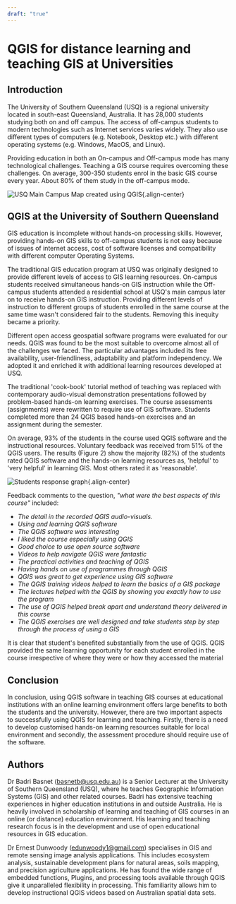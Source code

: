```yaml
---
draft: "true"
---
```


# QGIS for distance learning and teaching GIS at Universities

## Introduction

The University of Southern Queensland (USQ) is a regional university
located in south-east Queensland, Australia. It has 28,000 students
studying both on and off campus. The access of off-campus students to
modern technologies such as Internet services varies widely. They also
use different types of computers (e.g. Notebook, Desktop etc.) with
different operating systems (e.g. Windows, MacOS, and Linux).

Providing education in both an On-campus and Off-campus mode has many
technological challenges. Teaching a GIS course requires overcoming
these challenges. On average, 300-350 students enrol in the basic GIS
course every year. About 80% of them study in the off-campus mode.

![USQ Main Campus Map created using
QGIS](./images/australia_distance_learning1.png){.align-center}

## QGIS at the University of Southern Queensland

GIS education is incomplete without hands-on processing skills. However,
providing hands-on GIS skills to off-campus students is not easy because
of issues of internet access, cost of software licenses and
compatibility with different computer Operating Systems.

The traditional GIS education program at USQ was originally designed to
provide different levels of access to GIS learning resources. On-campus
students received simultaneous hands-on GIS instruction while the
Off-campus students attended a residential school at USQ's main campus
later on to receive hands-on GIS instruction. Providing different levels
of instruction to different groups of students enrolled in the same
course at the same time wasn't considered fair to the students. Removing
this inequity became a priority.

Different open access geospatial software programs were evaluated for
our needs. QGIS was found to be the most suitable to overcome almost all
of the challenges we faced. The particular advantages included its free
availability, user-friendliness, adaptability and platform independency.
We adopted it and enriched it with additional learning resources
developed at USQ.

The traditional 'cook-book' tutorial method of teaching was replaced
with contemporary audio-visual demonstration presentations followed by
problem-based hands-on learning exercises. The course assessments
(assignments) were rewritten to require use of GIS software. Students
completed more than 24 QGIS based hands-on exercises and an assignment
during the semester.

On average, 93% of the students in the course used QGIS software and the
instructional resources. Voluntary feedback was received from 51% of the
QGIS users. The results (Figure 2) show the majority (82%) of the
students rated QGIS software and the hands-on learning resources as,
'helpful' to 'very helpful' in learning GIS. Most others rated it as
'reasonable'.

![Students response
graph](./images/australia_distance_learning2.png){.align-center}

Feedback comments to the question, *\"what were the best aspects of this
course\"* included:

-   *The detail in the recorded QGIS audio-visuals.*
-   *Using and learning QGIS software*
-   *The QGIS software was interesting*
-   *I liked the course especially using QGIS*
-   *Good choice to use open source software*
-   *Videos to help navigate QGIS were fantastic*
-   *The practical activities and teaching of QGIS*
-   *Having hands on use of programmes through QGIS*
-   *QGIS was great to get experience using GIS software*
-   *The QGIS training videos helped to learn the basics of a GIS
    package*
-   *The lectures helped with the QGIS by showing you exactly how to use
    the program*
-   *The use of QGIS helped break apart and understand theory delivered
    in this course*
-   *The QGIS exercises are well designed and take students step by step
    through the process of using a GIS*

It is clear that student's benefited substantially from the use of QGIS.
QGIS provided the same learning opportunity for each student enrolled in
the course irrespective of where they were or how they accessed the
material

## Conclusion

In conclusion, using QGIS software in teaching GIS courses at
educational institutions with an online learning environment offers
large benefits to both the students and the university. However, there
are two important aspects to successfully using QGIS for learning and
teaching. Firstly, there is a need to develop customised hands-on
learning resources suitable for local environment and secondly, the
assessment procedure should require use of the software.

## Authors

Dr Badri Basnet (<basnetb@usq.edu.au>) is a Senior Lecturer at the
University of Southern Queensland (USQ), where he teaches Geographic
Information Systems (GIS) and other related courses. Badri has extensive
teaching experiences in higher education institutions in and outside
Australia. He is heavily involved in scholarship of learning and
teaching of GIS courses in an online (or distance) education
environment. His learning and teaching research focus is in the
development and use of open educational resources in GIS education.

Dr Ernest Dunwoody (<edunwoody1@gmail.com>) specialises in GIS and
remote sensing image analysis applications. This includes ecosystem
analysis, sustainable development plans for natural areas, soils
mapping, and precision agriculture applications. He has found the wide
range of embedded functions, Plugins, and processing tools available
through QGIS give it unparalleled flexibility in processing. This
familiarity allows him to develop instructional QGIS videos based on
Australian spatial data sets.
